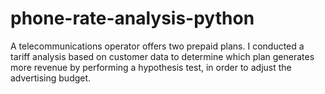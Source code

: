 # phone-rate-analysis-python
A telecommunications operator offers two prepaid plans. I conducted a tariff analysis based on customer data to determine which plan generates more revenue by performing a hypothesis test, in order to adjust the advertising budget.
